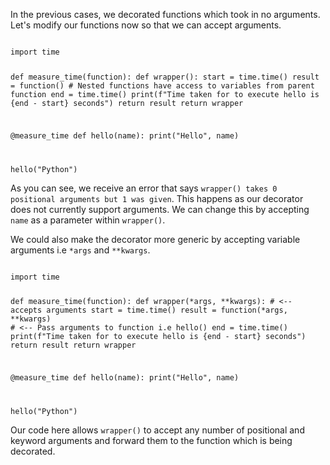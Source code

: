 In the previous cases, we decorated functions which took in no arguments. Let's modify our functions now so that we can accept arguments.

<codeblock language="python" type="lesson">
<code>
import time

def measure_time(function):
  def wrapper():
    start = time.time()
    result = function() # Nested functions have access to variables from parent function
    end = time.time()
    print(f"Time taken for to execute hello is {end - start} seconds")
    return result
  return wrapper


@measure_time
def hello(name):
  print("Hello", name)

hello("Python")
</code>
</codeblock>

As you can see, we receive an error that says `wrapper() takes 0 positional arguments but 1 was given`. This happens as our decorator does not currently support arguments. We can change this by accepting `name` as a parameter within `wrapper()`.

We could also make the decorator more generic by accepting variable arguments i.e `*args` and `**kwargs`.

<codeblock language="python" type="lesson">
<code>
import time

def measure_time(function):
  def wrapper(*args, **kwargs): # <-- accepts arguments
    start = time.time()
    result = function(*args, **kwargs) # <-- Pass arguments to function i.e hello()
    end = time.time()
    print(f"Time taken for to execute hello is {end - start} seconds")
    return result
  return wrapper

@measure_time
def hello(name):
  print("Hello", name)

hello("Python")
</code>
</codeblock>

Our code here allows `wrapper()` to accept any number of positional and keyword arguments and forward them to the function which is being decorated.

